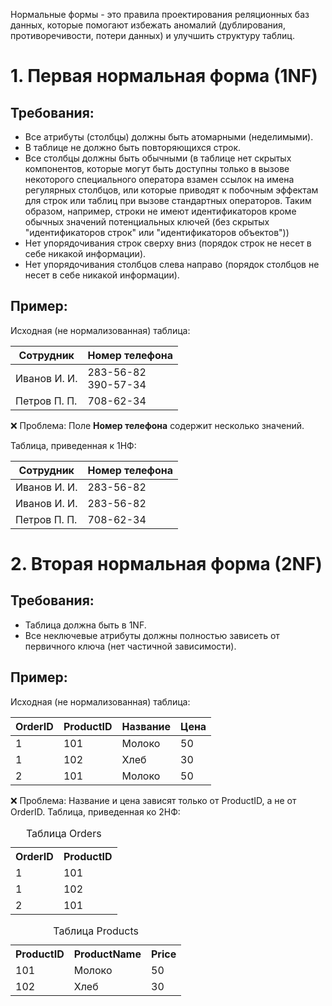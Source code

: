 Нормальные формы - это правила проектирования реляционных баз данных, которые помогают избежать аномалий (дублирования, противоречивости, потери данных) и улучшить структуру таблиц.
# 1. Первая нормальная форма (1NF)
## Требования:
- Все атрибуты (столбцы) должны быть атомарными (неделимыми).
- В таблице не должно быть повторяющихся строк.
- Все столбцы должны быть обычными (в таблице нет скрытых компонентов, которые могут быть доступны только в вызове некоторого специального оператора взамен ссылок на имена регулярных столбцов, или которые приводят к побочным эффектам для строк или таблиц при вызове стандартных операторов. Таким образом, например, строки не имеют идентификаторов кроме обычных значений потенциальных ключей (без скрытых "идентификаторов строк" или "идентификаторов объектов"))
- Нет упорядочивания строк сверху вниз (порядок строк не несет в себе никакой информации).
- Нет упорядочивания столбцов слева направо (порядок столбцов не несет в себе никакой информации).
## Пример:
Исходная (не нормализованная) таблица:

| Сотрудник    | Номер телефона         |
| ------------ | ---------------------- |
| Иванов И. И. | 283-56-82<br>390-57-34 |
| Петров П. П. | 708-62-34              |
❌ Проблема: Поле **Номер телефона** содержит несколько значений.

Таблица, приведенная к 1НФ:

| Сотрудник    | Номер телефона |
| ------------ | -------------- |
| Иванов И. И. | 283-56-82      |
| Иванов И. И. | 283-56-82      |
| Петров П. П. | 708-62-34      |
# 2. Вторая нормальная форма (2NF)
## Требования:
- Таблица должна быть в 1NF.
- Все неключевые атрибуты должны полностью зависеть от первичного ключа (нет частичной зависимости).
## Пример:
Исходная (не нормализованная) таблица:

| OrderID | ProductID | Название | Цена |
| ------- | --------- | -------- | ---- |
| 1       | 101       | Молоко   | 50   |
| 1       | 102       | Хлеб     | 30   |
| 2       | 101       | Молоко   | 50   |
❌ Проблема: Название и цена зависят только от ProductID, а не от OrderID.
Таблица, приведенная ко 2НФ:

<table>
  <caption>Таблица Orders</caption>
  <tr>
    <th>OrderID</th>
    <th>ProductID</th>
  </tr>
  <tr>
    <td>1</td>
    <td>101</td>
  </tr>
  <tr>
    <td>1</td>
    <td>102</td>
  </tr>
  <tr>
    <td>2</td>
    <td>101</td>
  </tr>
</table>

<table>
  <caption>Таблица Products</caption>
  <tr>
    <th>ProductID</th>
    <th>ProductName</th>
    <th>Price</th>
  </tr>
  <tr>
    <td>101</td>
    <td>Молоко</td>
    <td>50</td>
  </tr>
  <tr>
    <td>102</td>
    <td>Хлеб</td>
    <td>30</td>
  </tr>
</table>